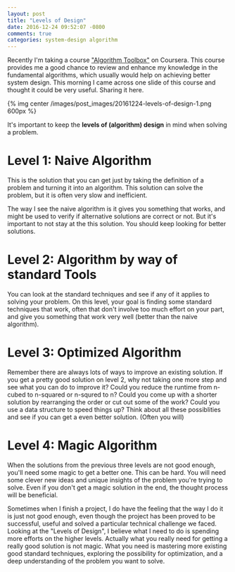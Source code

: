 ```yaml
---
layout: post
title: "Levels of Design"
date: 2016-12-24 09:52:07 -0800
comments: true
categories: system-design algorithm
---
```


Recently I'm taking a course ["Algorithm Toolbox"](https://www.coursera.org/learn/algorithmic-toolbox/home/welcome) on Coursera. This course provides me a good chance to review and enhance my knowledge in the fundamental algorithms, which usually would help on achieving better system design. This morning I came across one slide of this course and thought it could be very useful. Sharing it here.

{% img center /images/post_images/20161224-levels-of-design-1.png 600px %}

It's important to keep the **levels of (algorithm) design** in mind when solving a problem. 

# Level 1: Naive Algorithm

This is the solution that you can get just by taking the definition of a problem and turning it into an algorithm. This solution can solve the problem, but it is often very slow and inefficient. 

The way I see the naive algorithm is it gives you something that works, and might be used to verify if alternative solutions are correct or not. But it's important to not stay at the this solution. You should keep looking for better solutions.

# Level 2: Algorithm by way of standard Tools

You can look at the standard techniques and see if any of it applies to solving your problem. On this level, your goal is finding some standard techniques that work, often that don't involve too much effort on your part, and give you something that work very well (better than the naive algorithm). 
 
# Level 3: Optimized Algorithm

Remember there are always lots of ways to improve an existing solution. If you get a pretty good solution on level 2, why not taking one more step and see what you can do to improve it? Could you reduce the runtime from n-cubed to n-squared or n-squred to n? Could you come up with a shorter solution by rearranging the order or cut out some of the work? Could you use a data structure to speed things up? Think about all these possiblities and see if you can get a even better solution. (Often you will) 

# Level 4: Magic Algorithm

When the solutions from the previous three levels are not good enough, you'll need some magic to get a better one. This can be hard. You will need some clever new ideas and unique insights of the problem you're trying to solve. Even if you don't get a magic solution in the end, the thought process will be beneficial.

Sometimes when I finish a project, I do have the feeling that the way I do it is just not good enough, even though the project has been proved to be successful, useful and solved a particular technical challenge we faced. Looking at the "Levels of Design", I believe what I need to do is spending more efforts on the higher levels. Actually what you really need for getting a really good solution is not magic. What you need is mastering more existing good standard techniques, exploring the possibility for optimization, and a deep understanding of the problem you want to solve. 

 
 

